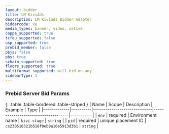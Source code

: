 ```yaml
---
layout: bidder
title: LM KiviAds
description: LM Kiviads Bidder Adapter
biddercode: xe
media_types: banner, video, native
coppa_supported: true
tcfeu_supported: false
usp_supported: true
prebid_member: false
pbjs: false
pbs: true
schain_supported: true
floors_supported: true
multiformat_supported: will-bid-on-any
sidebarType: 1
---
```


### Prebid Server Bid Params

{: .table .table-bordered .table-striped }
| Name        | Scope    | Description                 | Example                            | Type      |
|-------------|----------|-----------------------------|------------------------------------|-----------|
| `env`       | required | Environment name            | `kivi-stage`                       | `string`  |
| `pid`       | required | unique placement ID           | `cs230510321b516f0eb9a10e5913d3b1` | `string`  |
